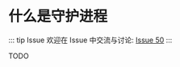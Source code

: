 # 什么是守护进程



::: tip Issue 
 欢迎在 Issue 中交流与讨论: [Issue 50](https://github.com/shfshanyue/Daily-Question/issues/50) 
:::

TODO
